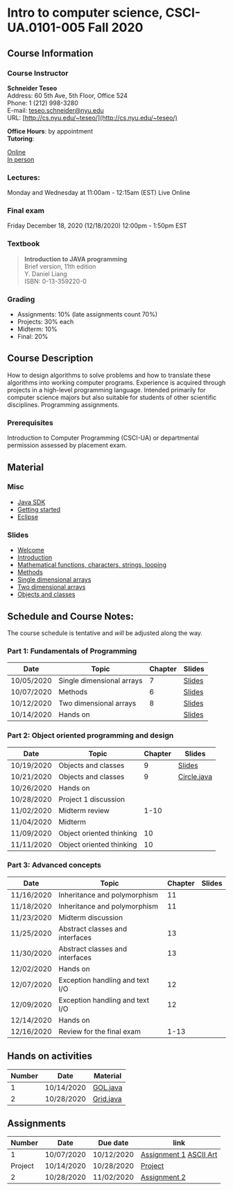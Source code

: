 # Intro to computer science, CSCI-UA.0101-005 Fall 2020

## Course Information
### Course Instructor
**Schneider Teseo**<br>
Address: 60 5th Ave, 5th Floor, Office 524<br>
Phone: 1 (212) 998-3280<br>
E-mail: [teseo.schneider@nyu.edu](mailto:teseo.schneider@nyu.edu)<br>
URL: [http://cs.nyu.edu/~teseo/](http://cs.nyu.edu/~teseo/)<br>

**Office Hours**: by appointment<br>
**Tutoring**:<br>

[Online](https://github.com/teseoch/Intro-To-Computer-Science-Fall-2020.5/raw/master/material/tutoring-oline.pdf)<br/>
[In person](https://github.com/teseoch/Intro-To-Computer-Science-Fall-2020.5/raw/master/material/tutorial-in-person.pdf)

### Lectures:
Monday and Wednesday at 11:00am - 12:15am (EST) Live Online


### Final exam
Friday December 18, 2020 (12/18/2020) 12:00pm - 1:50pm EST

### Textbook

> **Introduction to JAVA programming**<br>
> Brief version, 11th edition<br>
> Y. Daniel Liang<br>
> ISBN: 0-13-359220-0


### Grading
 - Assignments: 10% (late assignments count 70%)
 - Projects: 30% each
 - Midterm: 10%
 - Final: 20%

## Course Description

How to design algorithms to solve problems and how to translate these algorithms into working computer programs. Experience is acquired through projects in a high-level programming language. Intended primarily for computer science majors but also suitable for students of other scientific disciplines. Programming assignments.



### Prerequisites
Introduction to Computer Programming (CSCI-UA) or departmental permission assessed by placement exam.

## Material

### Misc

- [Java SDK](https://www.oracle.com/java/technologies/javase-downloads.html)
- [Getting started](https://github.com/teseoch/Intro-To-Computer-Science-Fall-2020.5/raw/master/material/getting_started.pdf)
- [Eclipse](https://www.eclipse.org/)
<!--- [Getting started Processing](https://github.com/teseoch/Intro-To-Computer-Science-Fall-2020.5/raw/master/material/getting_started_processing.pdf)
- [Core.jar](https://github.com/teseoch/Intro-To-Computer-Science-Fall-2020.5/blob/master/material/core.jar.zip?raw=true)
- [Processing](https://processing.org/) -->

### Slides
 - [Welcome](https://github.com/teseoch/Intro-To-Computer-Science-Fall-2020.5/raw/master/slides/lecture1-welcome.pdf)
- [Introduction](https://github.com/teseoch/Intro-To-Computer-Science-Fall-2020.5/raw/master/slides/lecture2-intro.pdf)
 - [Mathematical functions, characters, strings, looping](https://github.com/teseoch/Intro-To-Computer-Science-Fall-2020.5/raw/master/slides/lecture3-math.pdf)
- [Methods](https://github.com/teseoch/Intro-To-Computer-Science-Fall-2020.5/raw/master/slides/lecture4-methods.pdf)
- [Single dimensional arrays](https://github.com/teseoch/Intro-To-Computer-Science-Fall-2020.5/raw/master/slides/lecture5-arrays.pdf)
- [Two dimensional arrays](https://github.com/teseoch/Intro-To-Computer-Science-Fall-2020.5/raw/master/slides/lecture6-ndarrays.pdf)
- [Objects and classes](https://github.com/teseoch/Intro-To-Computer-Science-Fall-2020.5/raw/master/slides/lecture7-objects.pdf)
<!-- [Object oriented thinking](https://github.com/teseoch/Intro-To-Computer-Science-Fall-2020.5/raw/master/slides/lecture8-thinkingoo.pdf)
- [Inheritance and Polymorphism](https://github.com/teseoch/Intro-To-Computer-Science-Fall-2020.5/raw/master/slides/lecture9-polymorphism.pdf)
- [Abstract Classes and Interfaces](https://github.com/teseoch/Intro-To-Computer-Science-Fall-2020.5/raw/master/slides/lecture10-interfaces.pdf)
- [Exception and Text IO](https://github.com/teseoch/Intro-To-Computer-Science-Fall-2020.5/raw/master/slides/lecture11-exception-IO.pdf) -->


## Schedule and Course Notes:

The course schedule is tentative and *will* be adjusted along the way.

### Part 1: Fundamentals of Programming
| Date       | Topic                     | Chapter | Slides                                                                                                             |
| ---------- | ------------------------- | ------- | ------------------------------------------------------------------------------------------------------------------ |
| 10/05/2020 | Single dimensional arrays | 7       | [Slides](https://github.com/teseoch/Intro-To-Computer-Science-Fall-2020.5/raw/master/slides/lecture5-arrays.pdf)   |
| 10/07/2020 | Methods                   | 6       | [Slides](https://github.com/teseoch/Intro-To-Computer-Science-Fall-2020.5/raw/master/slides/lecture4-methods.pdf)  |
| 10/12/2020 | Two dimensional arrays    | 8       | [Slides](https://github.com/teseoch/Intro-To-Computer-Science-Fall-2020.5/raw/master/slides/lecture6-ndarrays.pdf) |
| 10/14/2020 | Hands on                  |         | [Slides](https://github.com/teseoch/Intro-To-Computer-Science-Fall-2020.5/raw/master/slides/handson2.pdf)          |

### Part 2: Object oriented programming and design
| Date       | Topic                    | Chapter | Slides                                                                                                            |
| ---------- | ------------------------ | ------- | ----------------------------------------------------------------------------------------------------------------- |
| 10/19/2020 | Objects and classes      | 9       | [Slides](https://github.com/teseoch/Intro-To-Computer-Science-Fall-2020.5/raw/master/slides/lecture7-objects.pdf) |
| 10/21/2020 | Objects and classes      | 9       | [Circle.java](https://github.com/teseoch/Intro-To-Computer-Science-Fall-2020.5/raw/master/material/Circle.java)   |
| 10/26/2020 | Hands on                 |         |                                                                                                                   |
| 10/28/2020 | Project 1 discussion     |         |                                                                                                                   |
| 11/02/2020 | Midterm review           | 1-10    |                                                                                                                   |
| 11/04/2020 | Midterm                  |         |                                                                                                                   |
| 11/09/2020 | Object oriented thinking | 10      |                                                                                                                   |
| 11/11/2020 | Object oriented thinking | 10      |                                                                                                                   |

### Part 3: Advanced concepts

| Date       | Topic                           | Chapter | Slides |
| ---------- | ------------------------------- | ------- | ------ |
| 11/16/2020 | Inheritance and polymorphism    | 11      |        |
| 11/18/2020 | Inheritance and polymorphism    | 11      |        |
| 11/23/2020 | Midterm discussion              |         |        |
| 11/25/2020 | Abstract classes and interfaces | 13      |        |
| 11/30/2020 | Abstract classes and interfaces | 13      |        |
| 12/02/2020 | Hands on                        |         |        |
| 12/07/2020 | Exception handling and text I/O | 12      |        |
| 12/09/2020 | Exception handling and text I/O | 12      |        |
| 12/14/2020 | Hands on                        |         |        |
| 12/16/2020 | Review for the final exam       | 1-13    |        |


## Hands on activities
| Number | Date       | Material                                                                                                    |
| ------ | ---------- | ----------------------------------------------------------------------------------------------------------- |
| 1      | 10/14/2020 | [GOL.java](https://github.com/teseoch/Intro-To-Computer-Science-Fall-2020.5/raw/master/material/GOL.java)   |
| 2      | 10/28/2020 | [Grid.java](https://github.com/teseoch/Intro-To-Computer-Science-Fall-2020.5/raw/master/material/Grid.java) |


## Assignments
| Number  | Date       | Due date   | link                                                                                                                                                                                                                                                  |
| ------- | ---------- | ---------- | ----------------------------------------------------------------------------------------------------------------------------------------------------------------------------------------------------------------------------------------------------- |
| 1       | 10/07/2020 | 10/12/2020 | [Assignment 1](https://github.com/teseoch/Intro-To-Computer-Science-Fall-2020.5/raw/master/assignment/Assignment1.pdf) [ASCII Art](https://raw.githubusercontent.com/teseoch/Intro-To-Computer-Science-Fall-2020.5/master/assignment/Assignment1.txt) |
| Project | 10/14/2020 | 10/28/2020 | [Project](https://github.com/teseoch/Intro-To-Computer-Science-Fall-2020.5/raw/master/assignment/project.pdf)                                                                                                                                         |
| 2       | 10/28/2020 | 11/02/2020 | [Assignment 2](https://github.com/teseoch/Intro-To-Computer-Science-Fall-2020.5/raw/master/assignment/Assignment2.pdf)                                                                                                                                |